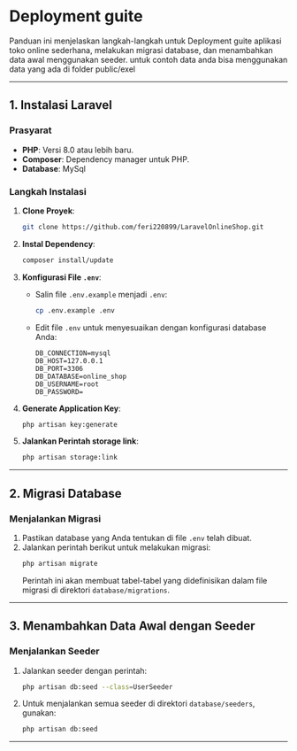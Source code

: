 # Deployment guite 
Panduan ini menjelaskan langkah-langkah untuk Deployment guite aplikasi toko online sederhana, melakukan migrasi database, dan menambahkan data awal menggunakan seeder. untuk contoh data anda bisa menggunakan data yang ada di folder public/exel

---

## 1. Instalasi Laravel
### Prasyarat
- **PHP**: Versi 8.0 atau lebih baru.
- **Composer**: Dependency manager untuk PHP.
- **Database**: MySql

### Langkah Instalasi
1. **Clone Proyek**:
   ```bash
   git clone https://github.com/feri220899/LaravelOnlineShop.git
   ```
2. **Instal Dependency**:
   ```bash
   composer install/update
   ```
3. **Konfigurasi File `.env`**:
   - Salin file `.env.example` menjadi `.env`:
     ```bash
     cp .env.example .env
     ```
   - Edit file `.env` untuk menyesuaikan dengan konfigurasi database Anda:
     ```env
     DB_CONNECTION=mysql
     DB_HOST=127.0.0.1
     DB_PORT=3306
     DB_DATABASE=online_shop
     DB_USERNAME=root
     DB_PASSWORD=
     ```
4. **Generate Application Key**:
   ```bash
   php artisan key:generate
   ```

5. **Jalankan Perintah storage link**:
   ```bash
   php artisan storage:link
---

## 2. Migrasi Database
### Menjalankan Migrasi
1. Pastikan database yang Anda tentukan di file `.env` telah dibuat.
2. Jalankan perintah berikut untuk melakukan migrasi:
   ```bash
   php artisan migrate
   ```
   Perintah ini akan membuat tabel-tabel yang didefinisikan dalam file migrasi di direktori `database/migrations`.

---

## 3. Menambahkan Data Awal dengan Seeder

### Menjalankan Seeder
1. Jalankan seeder dengan perintah:
   ```bash
   php artisan db:seed --class=UserSeeder
   ```
2. Untuk menjalankan semua seeder di direktori `database/seeders`, gunakan:
   ```bash
   php artisan db:seed
   ```

---

